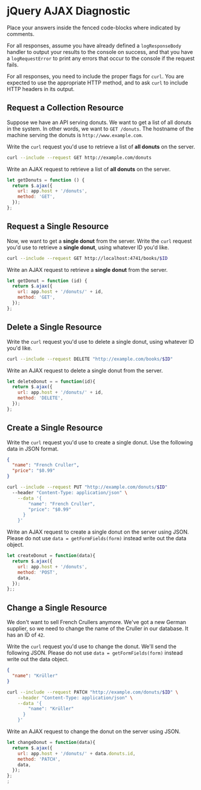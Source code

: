 # jQuery AJAX Diagnostic

Place your answers inside the fenced code-blocks where indicated by comments.

For all responses,  assume you have already defined a `logResponseBody` handler
to output your results to the console on success, and that you have a
`logRequestError` to print any errors that occur to the console if the request
fails.

For all responses, you need to include the proper flags for `curl`. You are
expected to use the appropriate HTTP method, and to ask `curl` to include HTTP
headers in its output.

## Request a Collection Resource

Suppose we have an API serving donuts. We want to get a list of all donuts in
the system. In other words, we want to `GET /donuts`. The hostname of the
machine serving the donuts is `http://www.example.com`.

Write the `curl` request you'd use to retrieve a list of **all donuts** on the
server.

```sh
curl --include --request GET http://example.com/donuts
```

Write an AJAX request to retrieve a list of **all donuts** on the server.

```js
let getDonuts = function () {
  return $.ajax({
    url: app.host + '/donuts',
    method: 'GET',
  });
};
```

## Request a Single Resource

Now, we want to get a **single donut** from the server. Write the `curl` request
you'd use to retrieve a **single donut**, using whatever ID you'd like.

```sh
curl --include --request GET http://localhost:4741/books/$ID
```

Write an AJAX request to retrieve a **single donut** from the server.

```js
let getDonut = function (id) {
  return $.ajax({
    url: app.host + '/donuts/' + id,
    method: 'GET',
  });
};
```

## Delete a Single Resource

Write the `curl` request you'd use to delete a single donut, using whatever
ID you'd like.

```sh
curl --include --request DELETE "http://example.com/books/$ID"
```

Write an AJAX request to delete a single donut from the server.

```js
let deleteDonut = = function(id){
  return $.ajax({
    url: app.host + '/donuts/' + id,
    method: 'DELETE',
  });
};
```

## Create a Single Resource

Write the `curl` request you'd use to create a single donut. Use the following
data in JSON format.

```json
{
  "name": "French Cruller",
  "price": "$0.99"
}
```

```sh
curl --include --request PUT "http://example.com/donuts/$ID"
  --header "Content-Type: application/json" \
    --data '{
        "name": "French Cruller",
        "price": "$0.99"
      }
    }'

```

Write an AJAX request to create a single donut on the server using JSON. Please
do not use `data = getFormFields(form)` instead write out the data object.

```js
let createDonut = function(data){
  return $.ajax({
    url: app.host + '/donuts',
    method: 'POST',
    data,
  });
};;
```

## Change a Single Resource

We don't want to sell French Crullers anymore. We've got a new German supplier,
so we need to change the name of the Cruller in our database. It has an ID of
`42`.

Write the `curl` request you'd use to change the donut. We'll send the following
JSON. Please do not use `data = getFormFields(form)` instead write out the data
object.

```json
{
  "name": "Krüller"
}
```

```sh
curl --include --request PATCH "http://example.com/donuts/$ID" \
    --header "Content-Type: application/json" \
    --data '{
        "name": "Krüller"
      }
    }'

```

Write an AJAX request to change the donut on the server using JSON.

```js
let changeDonut = function(data){
  return $.ajax({
    url: app.host + '/donuts/' + data.donuts.id,
    method: 'PATCH',
    data,
  });
};
;
```
